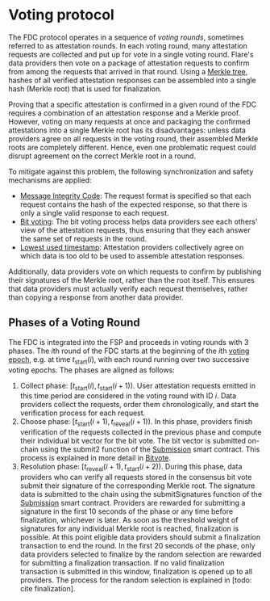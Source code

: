 # Voting protocol

The FDC protocol operates in a sequence of _voting rounds_, sometimes referred to as attestation rounds.
In each voting round, many attestation requests are collected and put up for vote in a single voting round.
Flare's data providers then vote on a package of attestation requests to confirm from among the requests that arrived in that round.
Using a [Merkle tree](/specs/scProtocol/merkle-tree.md), hashes of all verified attestation responses can be assembled into a single hash (Merkle root) that is used for finalization.

Proving that a specific attestation is confirmed in a given round of the FDC requires a combination of an attestation response and a Merkle proof.
However, voting on many requests at once and packaging the confirmed attestations into a single Merkle root has its disadvantages: unless data providers agree on all requests in the voting round, their assembled Merkle roots are completely different.
Hence, even one problematic request could disrupt agreement on the correct Merkle root in a round.

To mitigate against this problem, the following synchronization and safety mechanisms are applied:

- [Message Integrity Code](/specs/attestations/hash-MIC.md#message-integrity-code): The request format is specified so that each request contains the hash of the expected response, so that there is only a single valid response to each request.
- [Bit voting](/specs/scProtocol/bit-voting.md): The bit voting process helps data providers see each others' view of the attestation requests, thus ensuring that they each answer the same set of requests in the round.
- [Lowest used timestamp](/specs/attestations/attestation-type-definition.md#lowest-used-timestamp): Attestation providers collectively agree on which data is too old to be used to assemble attestation responses.

Additionally, data providers vote on which requests to confirm by publishing their signatures of the Merkle root, rather than the root itself.
This ensures that data providers must actually verify each request themselves, rather than copying a response from another data provider.

## Phases of a Voting Round

The FDC is integrated into the FSP and proceeds in voting rounds with 3 phases.
The $i\text{th}$ round of the FDC starts at the beginning of the $i\text{th}$ [voting epoch](../FSP/Epochs.md#voting-epoch), e.g. at time $t_{\text{start}}(i)$, with each round running over two successive voting epochs. The phases are aligned as follows:

1. Collect phase: $[t_{\text{start}}(i), t_{\text{start}}(i+1))$.
   User attestation requests emitted in this time period are considered in the voting round with ID $i$.
   Data providers collect the requests, order them chronologically, and start the verification process for each request.
2. Choose phase: $[t_{\text{start}}(i + 1), t_{\text{reveal}}(i + 1) )$.
   In this phase, providers finish verification of the requests collected in the previous phase and compute their individual bit vector for the bit vote.
   The bit vector is submitted on-chain using the submit2 function of the [Submission](../FSP/Submission.md) smart contract.
   This process is explained in more detail in [Bitvote](./BitVote.md).
3. Resolution phase: $[t_{\text{reveal}}(i + 1), t_{\text{start}}(i + 2) )$.
   During this phase, data providers who can verify all requests stored in the consensus bit vote submit their signature of the corresponding Merkle root.
   The signature data is submitted to the chain using the submitSignatures function of the [Submission](../FSP/Submission.md) smart contract.
   Providers are rewarded for submitting a signature in the first $10$ seconds of the phase or any time before finalization, whichever is later.
   As soon as the threshold weight of signatures for any individual Merkle root is reached, finalization is possible.
   At this point eligible data providers should submit a finalization transaction to end the round.
   In the first $20$ seconds of the phase, only data providers selected to finalize by the random selection are rewarded for submitting a finalization transaction.
   If no valid finalization transaction is submitted in this window, finalization is opened up to all providers.
   The process for the random selection is explained in [todo: cite finalization].

